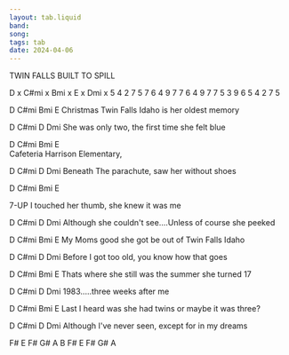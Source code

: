 ```yaml
---
layout: tab.liquid
band:
song:
tags: tab
date: 2024-04-06
---
```

TWIN FALLS
BUILT TO SPILL


  D x C#mi x Bmi x E x Dmi x
  5      4     2   7     5
  7      6     4   9     7
  7      6     4   9     7
  7      5     3   9     6
  5      4     2   7     5
  
D                    C#mi         Bmi          E
Christmas Twin Falls Idaho is her oldest memory

D            C#mi                D                     Dmi 
She was only two, the first time she felt blue

D           C#mi              Bmi                E             
Cafeteria Harrison Elementary, 


 D            C#mi     D              Dmi 
Beneath The parachute, saw her without shoes

D        C#mi             Bmi             E

7-UP I touched her thumb, she knew it was me

D                     C#mi   D                    Dmi
Although she couldn't see....Unless of course she peeked

D                 C#mi         Bmi         E
My Moms good she got be out of Twin Falls Idaho

D                C#mi D                 Dmi
Before I got too old, you know how that goes

D                     C#mi    Bmi               E
Thats where she still was the summer she turned 17

D   C#mi  D                Dmi
1983.....three weeks after me

D                C#mi             Bmi          E
Last I heard was she had twins or maybe it was three? 

D                   C#mi  D                Dmi
Although I've never seen, except for in my dreams

F#  E  F#  G#  A  B
F#  E  F#  G#  A 
